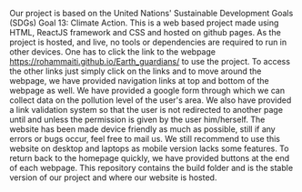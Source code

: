 Our project is based on the United Nations' Sustainable Development Goals (SDGs) Goal 13: Climate Action. This is a web based project made using HTML, ReactJS framework and CSS and hosted on github pages. As
the project is hosted, and live, no tools or dependencies are required to run in other devices. One has to click the link to the webpage https://rohammaiti.github.io/Earth_guardians/   to use the project.
To access the other links just simply click on the links and to move around the webpage, we have provided navigation links at top and bottom of the webpage as well. We have provided a google form through which
we can collect data on the pollution level of the user's area. We also have provided a link validation system so that the user is not redirected to another page until and unless the permission is given by the
user him/herself. The website has been made device friendly as much as possible, still if any errors or bugs occur, feel free to mail us. We still recommend to use this website on desktop and laptops as mobile
version lacks some features. To return back to the homepage quickly, we have provided buttons at the end of each webpage. This repository contains the build folder and is the stable version of our project and
where our website is hosted.
